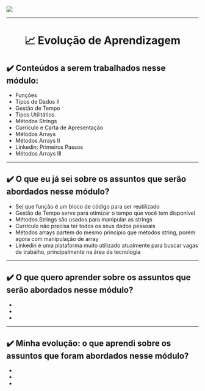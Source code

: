 ![](https://i.imgur.com/xG74tOh.png)

<hr>
<h1 align= "center">📈 Evolução de Aprendizagem</h1>

<h2>✔️ Conteúdos a serem trabalhados nesse módulo:</h2>

<ul>
<li>Funções</li>
<li>Tipos de Dados II</li>
<li>Gestão de Tempo</li>
<li>Tipos Utilitátios</li>
<li>Métodos Strings</li>
<li>Currículo e Carta de Apresentação</li>
<li>Métodos Arrays</li>
<li>Métodos Arrays II</li>
<li>Linkedin: Primeiros Passos</li>
<li>Métodos Arrays III</li>
</ul>
<hr>
<h2>✔️ O que eu já sei sobre os assuntos que serão abordados nesse módulo?</h2>

<ul>
  <li>Sei que função é um bloco de código para ser reutilizado</li>
  <li>Gestão de Tempo serve para otimizar o tempo que você tem disponível</li>
  <li>Métodos Strings são usados para manipular as strings</li>
  <li>Currículo não precisa ter todos os seus dados pessoais</li>
  <li>Métodos arrays partem do mesmo principio que métodos string, porém agora com manipulação de array</li>
  <li>Linkedin é uma plataforma muito utilizado atualmente para buscar vagas de trabalho, principalmente na área da tecnologia</li>
</ul>

<hr>
<h2>✔️ O que quero aprender sobre os assuntos que serão abordados nesse módulo?</h2>

<ul>
  <li></li>
  <li></li>
  <li></li>
</ul>

<hr>

<h2>✔️ Minha evolução: o que aprendi sobre os assuntos que foram abordados nesse módulo?</h2>

<ul>
  <li></li>
  <li></li>
  <li></li>
</ul>
